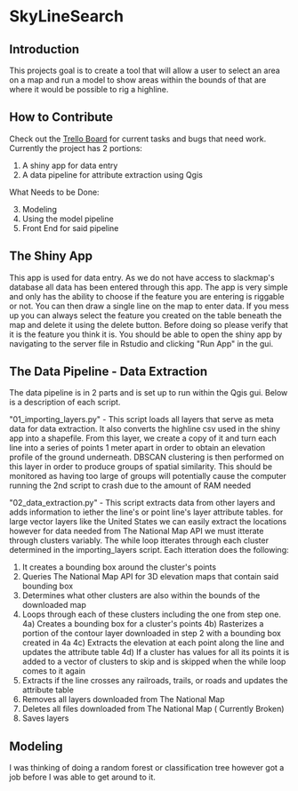 # SkyLineSearch

## Introduction
This projects goal is to create a tool that will allow a user to select an area on a map 
and run a model to show areas within the bounds of that are where it would be possible to rig a highline.  

## How to Contribute
Check out the [Trello Board](https://trello.com/b/kgL4NcVx/to-do)  for current tasks and bugs that need work.  Currently the project has 2 portions:

1) A shiny app for data entry
2) A data pipeline for attribute extraction using Qgis 

What Needs to be Done:

3) Modeling 
4) Using the model pipeline
5) Front End for said pipeline

## The Shiny App
This app is used for data entry.  As we do not have access to slackmap's database all data has been entered through this app.  The app is very simple and only has the ability to choose if the feature you are entering is riggable or not.  You can then draw a single line on the map to enter data.  If you mess up you can always select the feature you created on the table beneath the map and delete it using the delete button.  Before doing so please verify that it is the feature you think it is. You should be able to open the shiny app by navigating to the server file in Rstudio and clicking "Run App" in the gui.   

## The Data Pipeline - Data Extraction 
The data pipeline is in 2 parts and is set up to run within the Qgis gui. Below is a description of each script.

"01_importing_layers.py" - This script loads all layers that serve as meta data for data extraction.  It also converts the highline csv used in the shiny app into a shapefile.  From this layer, we create a copy of it and turn each line into a series of points 1 meter apart in order to obtain an elevation profile of the ground underneath. DBSCAN clustering is then performed on this layer in order to produce groups of spatial similarity.  This should be monitored as having too large of groups will potentially cause the computer running the 2nd script to crash due to the amount of RAM needed

"02_data_extraction.py" - This script extracts data from other layers and adds information to iether the line's or point line's layer attribute tables. for large vector layers like the United States we can easily extract the locations however for data needed from The National Map API we must itterate through clusters variably.  The while loop itterates through each cluster determined in the importing_layers script. Each itteration does the following:

  1) It creates a bounding box around the cluster's points
  2) Queries The National Map API for 3D elevation maps that contain said bounding box
  3) Determines what other clusters are also within the bounds of the downloaded map
  4) Loops through each of these clusters including the one from step one.
  4a) Creates a bounding box for a cluster's points
  4b) Rasterizes a portion of the contour layer downloaded in step 2 with a bounding box created in 4a 
  4c) Extracts the elevation at each point along the line and updates the attribute table
  4d) If a cluster has values for all its points it is added to a vector of clusters to skip and is skipped when the while loop comes to it again
  5) Extracts if the line crosses any railroads, trails, or roads and updates the attribute table
  6) Removes all layers downloaded from The National Map
  7) Deletes all files downloaded from The National Map ( Currently Broken)
  8) Saves layers

## Modeling 
I was thinking of doing a random forest or classification tree however got a job before I was able to get around to it.  

##

